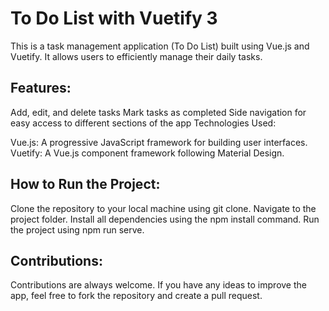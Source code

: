 # To Do List with Vuetify 3
This is a task management application (To Do List) built using Vue.js and Vuetify. It allows users to efficiently manage their daily tasks.

## Features:

Add, edit, and delete tasks
Mark tasks as completed
Side navigation for easy access to different sections of the app
Technologies Used:

Vue.js: A progressive JavaScript framework for building user interfaces.
Vuetify: A Vue.js component framework following Material Design.

## How to Run the Project:

Clone the repository to your local machine using git clone.
Navigate to the project folder.
Install all dependencies using the npm install command.
Run the project using npm run serve.

## Contributions:

Contributions are always welcome. If you have any ideas to improve the app, feel free to fork the repository and create a pull request.
